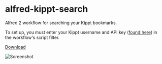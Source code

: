 alfred-kippt-search
================================

Alfred 2 workflow for searching your Kippt bookmarks.

To set up, you must enter your Kippt username and API key ([found here](https://kippt.com/developers/#apikey)) in the workflow's script filter.

[Download](https://raw.github.com/mwaterfall/alfred-kippt-search/master/kippt-search.alfredworkflow)

![Screenshot](https://raw.github.com/mwaterfall/alfred-kippt-search/master/screenshot_1.png)
